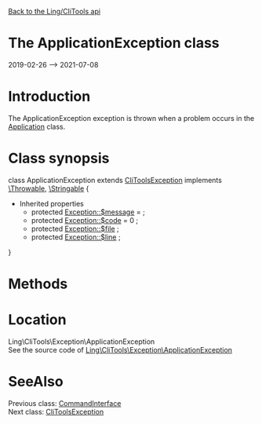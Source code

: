 [Back to the Ling/CliTools api](https://github.com/lingtalfi/CliTools/blob/master/doc/api/Ling/CliTools.md)



The ApplicationException class
================
2019-02-26 --> 2021-07-08






Introduction
============

The ApplicationException exception is thrown when a problem occurs in the [Application](https://github.com/lingtalfi/CliTools/blob/master/doc/api/Ling/CliTools/Program/Application.md) class.



Class synopsis
==============


class <span class="pl-k">ApplicationException</span> extends [CliToolsException](https://github.com/lingtalfi/CliTools/blob/master/doc/api/Ling/CliTools/Exception/CliToolsException.md) implements [\Throwable](http://php.net/manual/en/class.throwable.php), [\Stringable](https://wiki.php.net/rfc/stringable) {

- Inherited properties
    - protected  [Exception::$message](#property-message) =  ;
    - protected  [Exception::$code](#property-code) = 0 ;
    - protected  [Exception::$file](#property-file) ;
    - protected  [Exception::$line](#property-line) ;

}






Methods
==============






Location
=============
Ling\CliTools\Exception\ApplicationException<br>
See the source code of [Ling\CliTools\Exception\ApplicationException](https://github.com/lingtalfi/CliTools/blob/master/Exception/ApplicationException.php)



SeeAlso
==============
Previous class: [CommandInterface](https://github.com/lingtalfi/CliTools/blob/master/doc/api/Ling/CliTools/Command/CommandInterface.md)<br>Next class: [CliToolsException](https://github.com/lingtalfi/CliTools/blob/master/doc/api/Ling/CliTools/Exception/CliToolsException.md)<br>
